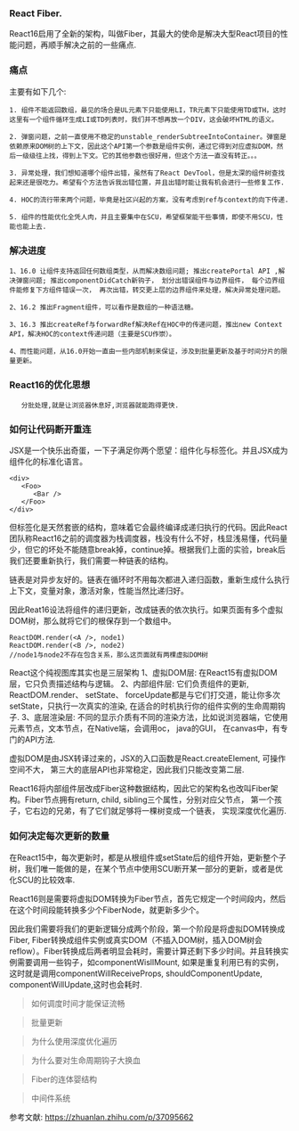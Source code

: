 ### React Fiber.

React16启用了全新的架构，叫做Fiber，其最大的使命是解决大型React项目的性能问题，再顺手解决之前的一些痛点.

### 痛点

主要有如下几个:

```
1. 组件不能返回数组，最见的场合是UL元素下只能使用LI，TR元素下只能使用TD或TH，这时这里有一个组件循环生成LI或TD列表时，我们并不想再放一个DIV，这会破坏HTML的语义。

2. 弹窗问题，之前一直使用不稳定的unstable_renderSubtreeIntoContainer。弹窗是依赖原来DOM树的上下文，因此这个API第一个参数是组件实例，通过它得到对应虚拟DOM，然后一级级往上找，得到上下文。它的其他参数也很好用，但这个方法一直没有转正。。。

3. 异常处理，我们想知道哪个组件出错，虽然有了React DevTool，但是太深的组件树查找起来还是很吃力。希望有个方法告诉我出错位置，并且出错时能让我有机会进行一些修复工作.

4. HOC的流行带来两个问题，毕竟是社区兴起的方案，没有考虑到ref与context的向下传递.

5. 组件的性能优化全凭人肉，并且主要集中在SCU，希望框架能干些事情，即使不用SCU，性能也能上去.
```

### 解决进度

```
1、16.0 让组件支持返回任何数组类型，从而解决数组问题; 推出createPortal API ,解决弹窗问题; 推出componentDidCatch新钩子， 划分出错误组件与边界组件， 每个边界组件能修复下方组件错误一次， 再次出错，转交更上层的边界组件来处理，解决异常处理问题。

2、16.2 推出Fragment组件，可以看作是数组的一种语法糖。

3、16.3 推出createRef与forwardRef解决Ref在HOC中的传递问题，推出new Context API，解决HOC的context传递问题（主要是SCU作崇）。

4、而性能问题，从16.0开始一直由一些内部机制来保证，涉及到批量更新及基于时间分片的限量更新。

```

### React16的优化思想
```
   分批处理,就是让浏览器休息好,浏览器就能跑得更快.
```

### 如何让代码断开重连
JSX是一个快乐出奇蛋，一下子满足你两个愿望：组件化与标签化。并且JSX成为组件化的标准化语言。
```
<div>
   <Foo>
      <Bar />
   </Foo>
</div>
```
但标签化是天然套嵌的结构，意味着它会最终编译成递归执行的代码。因此React团队称React16之前的调度器为栈调度器，栈没有什么不好，栈显浅易懂，代码量少，但它的坏处不能随意break掉，continue掉。根据我们上面的实验，break后我们还要重新执行，我们需要一种链表的结构。

链表是对异步友好的。链表在循环时不用每次都进入递归函数，重新生成什么执行上下文，变量对象，激活对象，性能当然比递归好。

因此Reat16设法将组件的递归更新，改成链表的依次执行。如果页面有多个虚拟DOM树，那么就将它们的根保存到一个数组中。

```
ReactDOM.render(<A />, node1)
ReactDOM.render(<B />, node2)
//node1与node2不存在包含关系，那么这页面就有两棵虚拟DOM树
```

React这个纯视图库其实也是三层架构
1、虚拟DOM层: 在React15有虚拟DOM层，它只负责描述结构与逻辑。
2、内部组件层: 它们负责组件的更新, ReactDOM.render、 setState、 forceUpdate都是与它们打交道，能让你多次setState，只执行一次真实的渲染, 在适合的时机执行你的组件实例的生命周期钩子.
3、底层渲染层:  不同的显示介质有不同的渲染方法，比如说浏览器端，它使用元素节点，文本节点，在Native端，会调用oc， java的GUI， 在canvas中，有专门的API方法.

虚拟DOM是由JSX转译过来的，JSX的入口函数是React.createElement, 可操作空间不大， 第三大的底层API也非常稳定，因此我们只能改变第二层.

React16将内部组件层改成Fiber这种数据结构，因此它的架构名也改叫Fiber架构。Fiber节点拥有return, child, sibling三个属性，分别对应父节点， 第一个孩子，它右边的兄弟，有了它们就足够将一棵树变成一个链表， 实现深度优化遍历.

### 如何决定每次更新的数量
在React15中，每次更新时，都是从根组件或setState后的组件开始，更新整个子树，我们唯一能做的是，在某个节点中使用SCU断开某一部分的更新，或者是优化SCU的比较效率.

React16则是需要将虚拟DOM转换为Fiber节点，首先它规定一个时间段内，然后在这个时间段能转换多少个FiberNode，就更新多少个。

因此我们需要将我们的更新逻辑分成两个阶段，第一个阶段是将虚拟DOM转换成Fiber, Fiber转换成组件实例或真实DOM（不插入DOM树，插入DOM树会reflow）。Fiber转换成后两者明显会耗时，需要计算还剩下多少时间。并且转换实例需要调用一些钩子，如componentWisllMount, 如果是重复利用已有的实例，这时就是调用componentWillReceiveProps, shouldComponentUpdate, componentWillUpdate,这时也会耗时.


> 如何调度时间才能保证流畅


> 批量更新


> 为什么使用深度优化遍历


> 为什么要对生命周期钩子大换血


> Fiber的连体婴结构

> 中间件系统


参考文献:
https://zhuanlan.zhihu.com/p/37095662 






 









